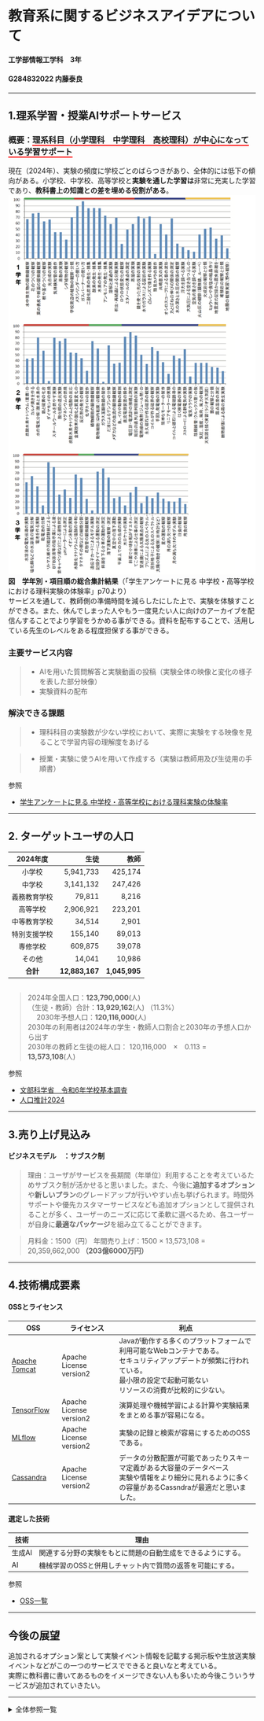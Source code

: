 # 教育系に関するビジネスアイデアについて
#### 工学部情報工学科　3年
#### G284832022 内藤泰良
----
## 1.理系学習・授業AIサポートサービス
### 概要：<b style="border-bottom:solid 2px red;">理系科目（小学理科　中学理科　高校理科）が中心になっている学習サポート</b>
現在（2024年）、実験の頻度に学校ごとのばらつきがあり、全体的には低下の傾向がある。小学校、中学校、高等学校と**実験を通した学習は**非常に充実した学習であり、**教科書上の知識との差を埋める役割がある**。
![図　学年別・項目順の総合集計結果](2019jikken.png)<br>
**図　学年別・項目順の総合集計結果**（「学生アンケートに見る 中学校・高等学校における理科実験の体験率」p70より）
<br>サービスを通して、教師側の準備時間を減らしたにした上で、実験を体験すことができる。また、休んでしまった人やもう一度見たい人に向けのアーカイブを配信んすることでより学習をうかめる事ができる。資料を配布することで、活用している先生のレベルをある程度担保する事ができる。
<br>

### 主要サービス内容

>- AIを用いた質問解答と実験動画の投稿（実験全体の映像と変化の様子を表した部分映像）
>- 実験資料の配布
### 解決できる課題

>- 理科科目の実験数が少ない学校において、実際に実験をする映像を見ることで学習内容の理解度をあげる

>- 授業・実験に使うAIを用いて作成する（実験は教師用及び生徒用の手順書）

参照
 - [学生アンケートに見る 中学校・高等学校における理科実験の体験率](https://www.google.com/url?sa=t&source=web&rct=j&opi=89978449&url=https://kitasato.repo.nii.ac.jp/record/544/files/067-076_kenkyunote2_kkck5%25282019%2529.pdf&ved=2ahUKEwjMmLjKv9eKAxUscPUHHdlPKSAQFnoECBUQAQ&usg=AOvVaw3GWE6fZB8oTkvACwlQX-XJ) 


 ---
 ## 2. ターゲットユーザの人口
 | 2024年度　|生徒|教師|
 |:-:|-:|-:|
 |小学校|5,941,733|425,174|
 |中学校|3,141,132|247,426|
 |義務教育学校|79,811|8,216|
 |高等学校|2,906,921|223,201|
 |中等教育学校|34,514|2,901|
 |特別支援学校|155,140|89,013|
 |専修学校|609,875|39,078|
 |その他|14,041|10,986|
 |**合計**|**12,883,167**|**1,045,995**|
 ##
> 2024年全国人口：**123,790,000**(人) <br>
>（生徒・教師）合計：**13,929,162**(人) （11.3%）<br>　
> 2030年予想人口：**120,116,000**(人) <br>
> 2030年の利用者は2024年の学生・教師人口割合と2030年の予想人口から出す<br>
> 2030年の教師と生徒の総人口：
> 120,116,000　×　0.113 =　**13,573,108**(人) 
>

参照
 - [文部科学省　令和6年学校基本調査](https://www.mext.go.jp/content/20241213-mxt_chousa01-000037551_01.pdf) 
 - [人口推計2024](https://www.stat.go.jp/data/jinsui/pdf/202410.pdf) 
---
## 3.売り上げ見込み
#### ビジネスモデル　：サブスク制
 > 理由：ユーザがサービスを長期間（年単位）利用することを考えているためサブスク制が活かせると思いました。また、今後に**追加するオプション**や**新しいプラン**のグレードアップが行いやすい点も挙げられます。時間外サポートや優先カスタマーサービスなども追加オプションとして提供されることが多く、ユーザーのニーズに応じて柔軟に選べるため、各ユーザーが自身に**最適なパッケージ**を組み立てることができます。

  >  月料金：1500（円）
  >  年間売り上げ：1500 × 13,573,108 = 20,359,662,000 **（203億6000万円）**
    
---
## 4.技術構成要素
#### 0SSとライセンス
|OSS|ライセンス|利点|
|-|-|-|
|[Apache Tomcat](https://tomcat.apache.org/)|Apache License version2|Javaが動作する多くのプラットフォームで利用可能なWebコンテナである。<br>セキュリティアップデートが頻繁に行われている。<br>最小限の設定で起動可能ない<br>リソースの消費が比較的に少ない。|
|[TensorFlow](https://www.tensorflow.org/?hl=ja)|Apache License version2|演算処理や機械学習による計算や実験結果をまとめる事が容易になる。|
|[MLflow](https://mlflow.org/)|Apache License version2|実験の記録と検索が容易にするためのOSSである。|
|[Cassandra](https://cassandra.apache.org/_/index.html)|Apache License version2|データの分散配置が可能であったりスキーマ定義がある大容量のデータベース<br>実験や情報をより細分に見れるように多くの容量があるCassndraが最適だと思いました。|

#### 選定した技術
|技術|理由|
|-|-|
|生成AI|関連する分野の実験をもとに問題の自動生成をできるようにする。|
|AI|機械学習のOSSと併用しチャット内で質問の返答を可能にする。|


参照
- [OSS一覧](https://openstandia.jp/oss_info/)

---
## 今後の展望

 追加されるオプション案として実験イベント情報を記載する掲示板や生放送実験イベントなどがこの一つのサービスでできると良いなと考えている。<br>実際に教科書に書いてあるものをイメージできない人も多いため今後こういうサービスが追加されていきたい。

---
<details><summary> 全体参照一覧 </summary><div>
0SSとライセンス


 - [文部科学省　令和6年学校基本調査](https://www.mext.go.jp/content/20241213-mxt_chousa01-000037551_01.pdf) 
 - [人口推計2024](https://www.stat.go.jp/data/jinsui/pdf/202410.pdf) 
 - [OSS一覧](https://openstandia.jp/oss_info/)
 - [Apache Tomcat公式](https://tomcat.apache.org/)
 - [TensorFlow公式](https://www.tensorflow.org/?hl=ja)
 - [MLflow公式](https://mlflow.org/)
 - [Cassandra公式](https://cassandra.apache.org/_/index.html)
 - [学生アンケートに見る
中学校・高等学校における理科実験の体験率](https://www.google.com/url?sa=t&source=web&rct=j&opi=89978449&url=https://kitasato.repo.nii.ac.jp/record/544/files/067-076_kenkyunote2_kkck5%25282019%2529.pdf&ved=2ahUKEwjMmLjKv9eKAxUscPUHHdlPKSAQFnoECBUQAQ&usg=AOvVaw3GWE6fZB8oTkvACwlQX-XJ) (山本 明利 北里大学理学部 最終閲覧日:2025年1月3日)
 </div></details>